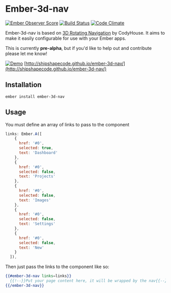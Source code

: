 # Ember-3d-nav

[![Ember Observer Score](http://emberobserver.com/badges/ember-3d-nav.svg)](http://emberobserver.com/addons/ember-3d-nav)
[![Build Status](https://travis-ci.org/shipshapecode/ember-3d-nav.svg?branch=master)](https://travis-ci.org/shipshapecode/ember-3d-nav)
[![Code Climate](https://codeclimate.com/github/shipshapecode/ember-3d-nav/badges/gpa.svg)](https://codeclimate.com/github/shipshapecode/ember-3d-nav)

Ember-3d-nav is based on [3D Rotating Navigation](https://codyhouse.co/gem/3d-rotating-navigation/) by CodyHouse. 
It aims to make it easily configurable for use with your Ember apps.

This is currently **pre-alpha**, but if you'd like to help out and contribute please let me know!

[![Demo](http://i.imgur.com/408RMvv.gif)](http://shipshapecode.github.io/ember-3d-nav/)
[http://shipshapecode.github.io/ember-3d-nav/](http://shipshapecode.github.io/ember-3d-nav/)

## Installation

`ember install ember-3d-nav`

## Usage

You must define an array of links to pass to the component

```js
links: Ember.A([
    {
      href: '#0',
      selected: true,
      text: 'Dashboard'
    },
    {
      href: '#0',
      selected: false,
      text: 'Projects'
    },
    {
      href: '#0',
      selected: false,
      text: 'Images'
    },
    {
      href: '#0',
      selected: false,
      text: 'Settings'
    },
    {
      href: '#0',
      selected: false,
      text: 'New'
    }
  ]),
```

Then just pass the links to the component like so:

```hbs
{{#ember-3d-nav links=links}}
  {{!--}}Put your page content here, it will be wrapped by the nav{{--}}
{{/ember-3d-nav}}
```
